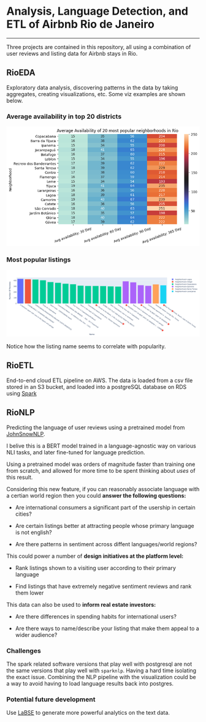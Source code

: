 # Analysis, Language Detection, and ETL of Airbnb Rio de Janeiro

________________________________________________________________________________

Three projects are contained in this repository, all using a combination of user
reviews and listing data for Airbnb stays in Rio.

## RioEDA

Exploratory data analysis, discovering patterns in the data by taking aggregates,
creating visualizations, etc. Some viz examples are shown below.

### Average availability in top 20 districts

![availability](/images/availability.png)

### Most popular listings

![bar](/images/bar.png)

Notice how the listing name seems to correlate with popularity.

## RioETL

End-to-end cloud ETL pipeline on AWS. The data is loaded from a csv file stored
in an S3 bucket, and loaded into a postgreSQL database on RDS using
[Spark](https://spark.apache.org/)

## RioNLP 

Predicting the language of user reviews using a pretrained model from
[JohnSnowNLP](https://github.com/JohnSnowLabs/spark-nlp).

I belive this is a BERT model trained in a language-agnostic way
on various NLI tasks, and later fine-tuned for language prediction.

Using a pretrained model was orders of magnitude faster than training one
from scratch, and allowed for more time to be spent thinking about *uses*
of this result.

Considering this new feature, if you can reasonably associate language
with a certian world region then you could **answer the following questions:**

- Are international consumers a significant part of the usership in
certain cities?

- Are certain listings better at attracting people whose primary
language is not english?

- Are there patterns in sentiment across diffent languages/world regions?

This could power a number of **design initiatives at the platform level:**

- Rank listings shown to a visiting user according to their primary language

- Find listings that have extremely negative sentiment reviews
and rank them lower

This data can also be used to **inform real estate investors:**

- Are there differences in spending habits for international users?

- Are there ways to name/describe your listing that make them appeal
to a wider audience?

### Challenges

The spark related software versions that play well
with postgresql are not the same versions that
play well with `sparknlp`. Having a hard time isolating
the exact issue. Combining the NLP pipeline with the
visualization could be a way to avoid having to load language results
back into postgres.

### Potential future development

Use [LaBSE](https://ai.googleblog.com/2020/08/language-agnostic-bert-sentence.html) to generate more
powerful analytics on the text data.
